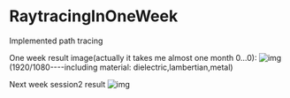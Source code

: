 # RaytracingInOneWeek
Implemented  path tracing

One week result image(actually it takes me almost one month 0...0):
![img](https://github.com/Kuwaaaa/RaytracingInOneWeek/blob/main/image/image.jpg)
(1920/1080----including material: dielectric,lambertian,metal)

Next week session2 result
![img](https://github.com/Kuwaaaa/RaytracingInOneWeek/blob/main/image/next_week_session2.jpg)
